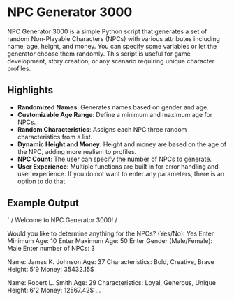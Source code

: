 # NPC Generator 3000

NPC Generator 3000 is a simple Python script that generates a set of random Non-Playable Characters (NPCs) with various attributes including name, age, height, and money. 
You can specify some variables or let the generator choose them randomly. This script is useful for game development, story creation, or any scenario requiring unique character profiles.

## Highlights

- **Randomized Names**: Generates names based on gender and age.
- **Customizable Age Range**: Define a minimum and maximum age for NPCs.
- **Random Characteristics**: Assigns each NPC three random characteristics from a list.
- **Dynamic Height and Money**: Height and money are based on the age of the NPC, adding more realism to profiles.
- **NPC Count**: The user can specify the number of NPCs to generate.
- **User Experience**: Multiple functions are built in for error handling and user experience. If you do not want to enter any parameters, there is an option to do that.

## Example Output

`
\/ Welcome to NPC Generator 3000! \/

Would you like to determine anything for the NPCs? (Yes/No): Yes
Enter Minimum Age: 10
Enter Maximum Age: 50
Enter Gender (Male/Female): Male
Enter number of NPCs: 3

Name: James K. Johnson
Age: 37
Characteristics: Bold, Creative, Brave
Height: 5'9
Money: 35432.15$

Name: Robert L. Smith
Age: 29
Characteristics: Loyal, Generous, Unique
Height: 6'2
Money: 12567.42$
...
`

